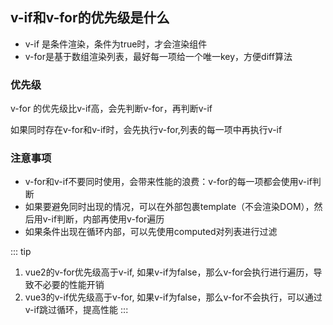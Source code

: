 ## v-if和v-for的优先级是什么
- v-if 是条件渲染，条件为true时，才会渲染组件
- v-for是基于数组渲染列表，最好每一项给一个唯一key，方便diff算法

### 优先级
v-for 的优先级比v-if高，会先判断v-for，再判断v-if

如果同时存在v-for和v-if时，会先执行v-for,列表的每一项中再执行v-if

### 注意事项
- v-for和v-if不要同时使用，会带来性能的浪费：v-for的每一项都会使用v-if判断
- 如果要避免同时出现的情况，可以在外部包裹template（不会渲染DOM），然后用v-if判断，内部再使用v-for遍历
- 如果条件出现在循环内部，可以先使用computed对列表进行过滤

::: tip
1. vue2的v-for优先级高于v-if, 如果v-if为false，那么v-for会执行进行遍历，导致不必要的性能开销
2. vue3的v-if优先级高于v-for, 如果v-if为false，那么v-for不会执行，可以通过v-if跳过循环，提高性能
:::